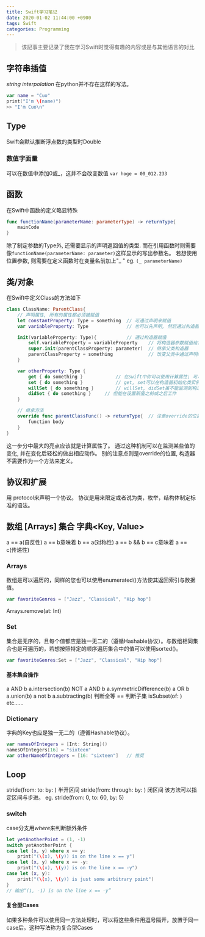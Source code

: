 ```yaml
---
title: Swift学习笔记
date: 2020-01-02 11:44:00 +0900
tags: Swift
categories: Programming
---
```


>   该記事主要记录了我在学习Swift时觉得有趣的内容或是与其他语言的对比

<!-- more -->

## 字符串插值

*string interpolation*
在python并不存在这样的写法。
```swift
var name = "Cuo"
print("I'm \(name)")
>> "I'm Cuo\n"
```

## Type

Swift会默认推断浮点数的类型时Double
### 数值字面量

可以在数值中添加0或_，这并不会改变数值
`var hoge = 00_012.233`

## 函数
在Swift中函数的定义略显特殊
```swift
func functionName(parameterName: parameterType) -> returnType{
    mainCode
}
```
除了制定参数的Type外, 还需要显示的声明返回值的类型. 
而在引用函数时则需要像`functionName(parameterName: parameter)`这样显示的写出参数名。
若想使用位置参数, 则需要在定义函数时在变量名前加上"_ " 
eg. 	`(_ parameterName)`

## 类/对象
在Swift中定义Class的方法如下
```swift
class ClassName: ParentClass{
    // 声明属性, 所有的属性都必须被赋值
    let constantProperty: Type = something	// 可通过声明来赋值
    var variableProperty: Type				// 也可以先声明, 然后通过构造器赋值

    init(variableProperty: Type){			// 通过构造器赋值
        self.variableProperty = variableProperty	// 将构造器参数赋值给实例变量
        super.init(parentClassProperty: parameter)  // 继承父类构造器
        parentClassProperty = something				// 改变父类中通过声明赋值的属性的值
    }

    var otherProperty: Type {
        get { do something }			// 在Swift中你可以使用计算属性; 可以轻松的监测值的变化
        set { do something }			// get, set可以在构造器初始化类实例时工作
        willSet { do something }		// willSet, didSet虽不能监测到构造器中发生值的情况
        didSet { do something }		// 但能在设置新值之前或之后工作
    }

    // 继承方法
    override func parentClassFunc() -> returnType{	// 注意override的位置与写法
        function body
    }
}
```
这一步分中最大的亮点应该就是计算属性了。
通过这种机制可以在监测某些值的变化, 并在变化后轻松的做出相应动作。 
别的注意点则是override的位置, 构造器不需要作为一个方法来定义。

## 协议和扩展
用 protocol来声明一个协议。
协议是用来限定或者说为类，枚举，结构体制定标准的语法。

## 数组 [Arrays]		集合<Set> 	字典<Key, Value>

a == a(自反性)
a == b意味着 b == a(对称性)
a == b && b == c意味着 a == c(传递性)

### Arrays
数组是可以遍历的，同样的您也可以使用enumerated()方法使其返回索引与数据值。
```swift
var favoriteGenres = ["Jazz", "Classical", "Hip hop"]
```
Arrays.remove(at: Int)

### Set
集合是无序的，且每个值都应是独一无二的（遵循Hashable协议）。与数组相同集合也是可遍历的，若想按照特定的顺序遍历集合中的值可以使用sorted()。
```swift
var favoriteGenres:Set = ["Jazz", "Classical", "Hip hop"]
```
#### 基本集合操作
a AND b				a.intersection(b)
NOT a AND b		a.symmetricDifference(b)
a OR b				a.union(b)
a not b				a.subtracting(b)
判断全等			==
判断子集			isSubset(of: )
etc……

### Dictionary
字典的Key也应是独一无二的（遵循Hashable协议）。
```swift
var namesOfIntegers = [Int: String]()
namesOfIntegers[16] = "sixteen"
var otherNameOfIntegers = [16: "sixteen"]	// 推奨
```

## Loop
stride(from: to: by: )			半开区间
stride(from: through: by: )		闭区间
该方法可以指定区间与步进。	eg. stride(from: 0, to: 60, by: 5)

### switch
case分支用*where*来判断额外条件
```swift
let yetAnotherPoint = (1, -1)
switch yetAnotherPoint {
case let (x, y) where x == y:
    print("(\(x), \(y)) is on the line x == y")
case let (x, y) where x == -y:
    print("(\(x), \(y)) is on the line x == -y")
case let (x, y):
    print("(\(x), \(y)) is just some arbitrary point")
}
// 输出“(1, -1) is on the line x == -y”
```
#### 复合型Cases
如果多种条件可以使用同一方法处理时，可以将这些条件用逗号隔开，放置于同一case后。这种写法称为复合型Cases
